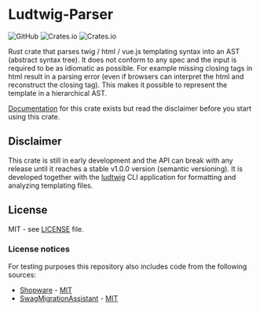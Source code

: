 # Ludtwig-Parser
![GitHub](https://img.shields.io/github/license/MalteJanz/ludtwig-parser?color=blue&style=flat-square)
![Crates.io](https://img.shields.io/crates/v/ludtwig-parser?style=flat-square)
![Crates.io](https://img.shields.io/crates/d/ludtwig-parser?style=flat-square)

Rust crate that parses twig / html / vue.js templating syntax into an AST (abstract syntax tree).
It does not conform to any spec and the input is required to be as idiomatic as possible.
For example missing closing tags in html result in a parsing error (even if browsers can interpret the html and reconstruct the closing tag).
This makes it possible to represent the template in a hierarchical AST.

[Documentation](https://docs.rs/ludtwig-parser) for this crate exists but read the disclaimer before you start using this crate.

## Disclaimer
This crate is still in early development and the API can break with any release until it reaches a stable v1.0.0 version (semantic versioning).
It is developed together with the [ludtwig](https://github.com/MalteJanz/ludtwig) CLI application for formatting and analyzing templating files.

## License
MIT - see [LICENSE](https://github.com/MalteJanz/ludtwig-parser/blob/main/LICENSE) file.

### License notices
For testing purposes this repository also includes code from the following sources:
- [Shopware](https://github.com/shopware/platform) - [MIT](https://github.com/shopware/platform/blob/master/LICENSE)
- [SwagMigrationAssistant](https://github.com/shopware/SwagMigrationAssistant) - [MIT](https://github.com/shopware/SwagMigrationAssistant/blob/master/LICENSE)
